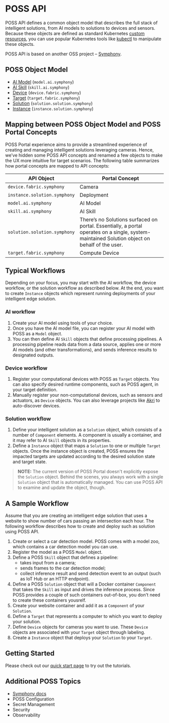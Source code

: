 # POSS API
POSS API defines a common object model that describes the full stack of intelligent solutions, from AI models to solutions to devices and sensors. Because these objects are defined as standard Kubernetes [custom resources](https://kubernetes.io/docs/concepts/extend-kubernetes/api-extension/custom-resources/), you can use popular Kubernetes tools like [kubectl](https://kubernetes.io/docs/reference/kubectl/kubectl/) to manipulate these objects.

POSS API is based on another OSS project – [Symphony](https://github.com/azure/symphony-k8s).

## POSS Object Model

* [AI Model](./object-model/ai-model.md) (```model.ai.symphony```)
* [AI Skill](./object-model/ai-skill.md) (```skill.ai.symphony```)
* [Device](./object-model/device.md) (```device.fabric.symphony```)
* [Target](./object-model/target.md) (```target.fabric.symphony```)
* [Solution](./object-model/solution.md) (```solution.solution.symphony```)
* [Instance](./object-model/instance.md) (```instance.solution.symphony```)

## Mapping between POSS Object Model and POSS Portal Concepts

POSS Portal experience aims to provide a streamlined experience of creating and managing intelligent solutions leveraging cameras. Hence, we’ve hidden some POSS API concepts and renamed a few objects to make the UX more intuitive for target scenarios. The following table summarizes how portal concepts are mapped to API concepts:

| API Object | Portal Concept |
|--------|--------|
| ```device.fabric.symphony``` | Camera |
| ```instance.solution.symphony``` | Deployment |
| ```model.ai.symphony``` | AI Model |
| ```skill.ai.symphony``` | AI Skill |
| ```solution.solution.symphony``` | There’s no Solutions surfaced on portal. Essentially, a portal operates on a single, system-maintained Solution object on behalf of the user. |
| ```target.fabric.symphony``` | Compute Device | 

## Typical Workflows

Depending on your focus, you may start with the AI workflow, the device workflow, or the solution workflow as described below. At the end, you want to create ```Instance``` objects which represent running deployments of your intelligent edge solution.

### AI workflow
1. Create your AI model using tools of your choice. 
2. Once you have the AI model file, you can register your AI model with POSS as a ```Model``` object. 
3. You can then define AI ```Skill``` objects that define processing pipelines. A processing pipeline reads data from a data source, applies one or more AI models (and other transformations), and sends inference results to designated outputs.

### Device workflow
1. Register your computational devices with POSS as ```Target``` objects. You can also specify desired runtime components, such as POSS agent, in your target definition.
2. Manually register your non-computational devices, such as sensors and actuators, as ```Device``` objects. You can also leverage projects like [Akri](https://github.com/project-akri/akri) to auto-discover devices.

### Solution workflow
1. Define your intelligent solution as a ```Solution``` object, which consists of a number of ```Component``` elements. A component is usually a container, and it may refer to AI ```Skill``` objects in its properties.
2. Define a ```Instance``` object that maps a ```Solution``` to one or multiple ```Target``` objects. Once the instance object is created, POSS ensures the impacted targets are updated according to the desired solution state and target state.

> **NOTE:** The current version of POSS Portal doesn't explicitly expose the ```Solution``` object. Behind the scenes, you always work with a single ```Solution``` object that is automatically managed. You can use POSS API to examine and update the object, though.

## A Sample Workflow
Assume that you are creating an intelligent edge solution that uses a website to show number of cars passing an intersection each hour. The following workflow describes how to create and deploy such as solution using POSS API.

1. Create or select a car detection model. POSS comes with a model zoo, which contains a car detection model you can use.
2. Register the model as a POSS ```Model``` object.
3. Define a POSS ```Skill``` object that defines a pipeline:
    * takes input from a camera;
    * sends frames to the car detection model;
    * collect inference result and send detection event to an output (such as IoT Hub or an HTTP endpoint).
4. Define a POSS ```Solution``` object that will a Docker container ```Component``` that takes the ```Skill``` as input and drives the inference process. Since POSS provides a couple of such containers out-of-box, you don't need to create these containers yousrelf.
5. Create your website container and add it as a ```Component``` of your ```Solution```.
5. Define a ```Target``` that represents a computer to which you want to deploy your solution.
6. Define ```Device``` objects for cameras you want to use. These ```Device``` objects are associated with your ```Target``` object through labeling.
7. Create a ```Instance``` object that deploys your ```Solution``` to your ```Target```.

## Getting Started
Please check out our [quick start page](./quick_start/quick_start.md) to try out the tutorials.

## Additional POSS Topics
* [Symphony docs](https://github.com/azure/symphony-k8s/docs)
* POSS Configuration
* Secret Management
* Security
* Observability